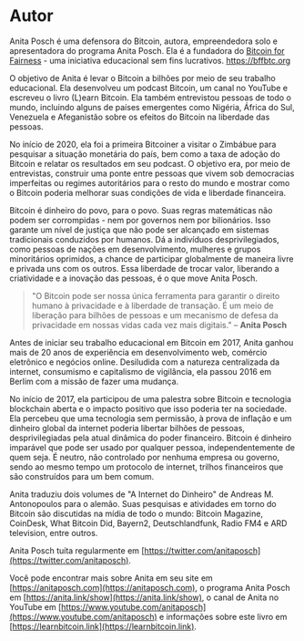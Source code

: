 # Autor

Anita Posch é uma defensora do Bitcoin, autora, empreendedora solo e apresentadora do programa Anita Posch. Ela é a fundadora do [Bitcoin for Fairness](https://bffbtc.org) - uma iniciativa educacional sem fins lucrativos. https://bffbtc.org

O objetivo de Anita é levar o Bitcoin a bilhões por meio de seu trabalho educacional. Ela desenvolveu um podcast Bitcoin, um canal no YouTube e escreveu o livro (L)earn Bitcoin. Ela também entrevistou pessoas de todo o mundo, incluindo alguns de países emergentes como Nigéria, África do Sul, Venezuela e Afeganistão sobre os efeitos do Bitcoin na liberdade das pessoas.

No início de 2020, ela foi a primeira Bitcoiner a visitar o Zimbábue para pesquisar a situação monetária do país, bem como a taxa de adoção do Bitcoin e relatar os resultados em seu podcast. O objetivo era, por meio de entrevistas, construir uma ponte entre pessoas que vivem sob democracias imperfeitas ou regimes autoritários para o resto do mundo e mostrar como o Bitcoin poderia melhorar suas condições de vida e liberdade financeira.

Bitcoin é dinheiro do povo, para o povo. Suas regras matemáticas não podem ser corrompidas - nem por governos nem por bilionários. Isso garante um nível de justiça que não pode ser alcançado em sistemas tradicionais conduzidos por humanos. Dá a indivíduos desprivilegiados, como pessoas de nações em desenvolvimento, mulheres e grupos minoritários oprimidos, a chance de participar globalmente de maneira livre e privada uns com os outros. Essa liberdade de trocar valor, liberando a criatividade e a inovação das pessoas, é o que move Anita Posch.

> "O Bitcoin pode ser nossa única ferramenta para garantir o direito humano à privacidade e à liberdade de transação. É um meio de liberação para bilhões de pessoas e um mecanismo de defesa da privacidade em nossas vidas cada vez mais digitais." – **Anita Posch**

Antes de iniciar seu trabalho educacional em Bitcoin em 2017, Anita ganhou mais de 20 anos de experiência em desenvolvimento web, comércio eletrônico e negócios online. Desiludida com a natureza centralizada da internet, consumismo e capitalismo de vigilância, ela passou 2016 em Berlim com a missão de fazer uma mudança.

No início de 2017, ela participou de uma palestra sobre Bitcoin e tecnologia blockchain aberta e o impacto positivo que isso poderia ter na sociedade. Ela percebeu que uma tecnologia sem permissão, à prova de inflação e um dinheiro global da internet poderia libertar bilhões de pessoas, desprivilegiadas pela atual dinâmica do poder financeiro. Bitcoin é dinheiro imparável que pode ser usado por qualquer pessoa, independentemente de quem seja. É neutro, não controlado por nenhuma empresa ou governo, sendo ao mesmo tempo um protocolo de internet, trilhos financeiros que são construídos para um bem comum.

Anita traduziu dois volumes de "A Internet do Dinheiro" de Andreas M. Antonopoulos para o alemão. Suas pesquisas e atividades em torno do Bitcoin são discutidas na mídia de todo o mundo: Bitcoin Magazine, CoinDesk, What Bitcoin Did, Bayern2, Deutschlandfunk, Radio FM4 e ARD television, entre outros.

Anita Posch tuíta regularmente em [https://twitter.com/anitaposch](https://twitter.com/anitaposch).

Você pode encontrar mais sobre Anita em seu site em [https://anitaposch.com](https://anitaposch.com), o programa Anita Posch em [https://anita.link/show](https://anita.link/show), o canal de Anita no YouTube em [https://www.youtube.com/anitaposch](https://www.youtube.com/anitaposch) e informações sobre este livro em [https://learnbitcoin.link](https://learnbitcoin.link).
